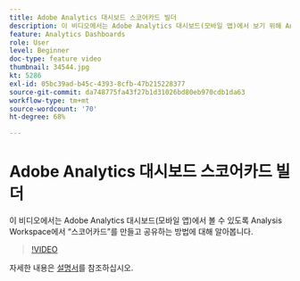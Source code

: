 ```yaml
---
title: Adobe Analytics 대시보드 스코어카드 빌더
description: 이 비디오에서는 Adobe Analytics 대시보드(모바일 앱)에서 보기 위해 Analysis Workspace에서 "스코어카드"를 만들고 공유하는 방법을 알아봅니다.
feature: Analytics Dashboards
role: User
level: Beginner
doc-type: feature video
thumbnail: 34544.jpg
kt: 5286
exl-id: 05bc39ad-b45c-4393-8cfb-47b215228377
source-git-commit: da748775fa43f27b1d31026bd80eb970cdb1da63
workflow-type: tm+mt
source-wordcount: '70'
ht-degree: 68%

---
```


# Adobe Analytics 대시보드 스코어카드 빌더

이 비디오에서는 Adobe Analytics 대시보드(모바일 앱)에서 볼 수 있도록 Analysis Workspace에서 “스코어카드”를 만들고 공유하는 방법에 대해 알아봅니다.

>[!VIDEO](https://video.tv.adobe.com/v/34544/?quality=12)

자세한 내용은 [설명서](https://experienceleague.adobe.com/docs/analytics/analyze/mobapp/home.html?lang=ko)를 참조하십시오.
